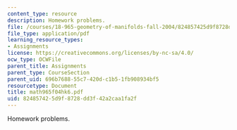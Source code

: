 ```yaml
---
content_type: resource
description: Homework problems.
file: /courses/18-965-geometry-of-manifolds-fall-2004/824857425d9f8728dd3f42a2caa1fa2f_math965f04hk6.pdf
file_type: application/pdf
learning_resource_types:
- Assignments
license: https://creativecommons.org/licenses/by-nc-sa/4.0/
ocw_type: OCWFile
parent_title: Assignments
parent_type: CourseSection
parent_uid: 696b7688-55c7-420d-c1b5-1fb908934bf5
resourcetype: Document
title: math965f04hk6.pdf
uid: 82485742-5d9f-8728-dd3f-42a2caa1fa2f
---
```

Homework problems.